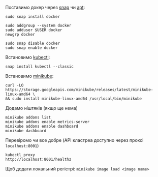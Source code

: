 Поставимо докер через [snap](https://github.com/docker-archive/docker-snap) чи [apt](https://docs.docker.com/engine/install/ubuntu/):
```
sudo snap install docker

sudo addgroup --system docker
sudo adduser $USER docker
newgrp docker

sudo snap disable docker
sudo snap enable docker
```
Встановимо [kubectl](https://kubernetes.io/docs/tasks/tools/install-kubectl-linux/):
```
snap install kubectl --classic
```
Встановимо [minikube](https://kubernetes.io/uk/docs/tasks/tools/install-minikube/):
```
curl -LO https://storage.googleapis.com/minikube/releases/latest/minikube-linux-amd64 \
&& sudo install minikube-linux-amd64 /usr/local/bin/minikube
```
Додамо ніштяків (якщо ще нема)
```
minikube addons list
minikube addons enable metrics-server
minikube addons enable dashboard
minikube dashboard 
```
Перевіромо чи все добре (API кластреа доступно через проксі `localhost:8001`)
```
kubectl proxy
http://localhost:8001/healthz
```
Щоб додати локальний регістрі: `minikube image load <image name>`